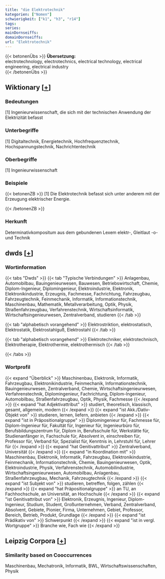 ```yaml
---
title: "die Elektrotechnik"
kategorien: ["Nomen"]
schwierigkeit: ["k1", "h3", "r14"]
tags:
series:
mainDornseiffs:
domainDornseiffs:
url: "Elektrotechnik"
---
```


{{< betonenÜbs >}}
**Übersetzung:**  
electrotechnology, electrotechnics, electrical technology, electrical engineering, electrical  industry  
{{< /betonenÜbs >}}

## Wiktionary [[+](https://de.wiktionary.org/wiki/Elektrotechnik)]

### Bedeutungen
[1] Ingenieurwissenschaft, die sich mit der technischen Anwendung der Elektrizität befasst  

### Unterbegriffe
[1] Digitaltechnik, Energietechnik, Hochfrequenztechnik, Hochspannungstechnik, Nachrichtentechnik  

### Oberbegriffe
[1] Ingenieurwissenschaft  

### Beispiele
{{< betonenZB >}}
[1] Die Elektrotechnik befasst sich unter anderem mit der Erzeugung elektrischer Energie.  

{{< /betonenZB >}}
### Herkunft
Determinativkompositum aus dem gebundenen Lexem elektr-, Gleitlaut -o- und Technik  



## dwds [[+](https://www.dwds.de/wb/Elektrotechnik)]

### Wortinformation
{{< tabs "Dwds" >}}
{{< tab "Typische Verbindungen" >}}
Anlagenbau, Automobilbau, Bauingenieurwesen, Bauwesen, Betriebswirtschaft, Chemie, Diplom-Ingenieur, Diplomingenieur, Elektroindustrie, Elektronik, Elektronikindustrie, Erzeugnis, Fachmesse, Fachrichtung, Fahrzeugbau, Fahrzeugtechnik, Feinmechanik, Informatik, Informationstechnik, Maschinenbau, Mathematik, Metallverarbeitung, Optik, Physik, Straßenfahrzeugbau, Verfahrenstechnik, Wirtschaftsinformatik, Wirtschaftsingenieurwesen, Zentralverband, studieren
{{< /tab >}}

{{< tab "alphabetisch vorangehend" >}}
Elektrostriktion, elektrostatisch, Elektrostatik, Elektrostahlguß, Elektrostahl
{{< /tab >}}

{{< tab "alphabetisch vorangehend" >}}
Elektrotechniker, elektrotechnisch, Elektrotherapie, Elektrothermie, elektrothermisch
{{< /tab >}}

{{< /tabs >}}

### Wortprofil
{{< expand "Überblick" >}} Maschinenbau, Elektronik, Informatik, Fahrzeugbau, Elektronikindustrie, Feinmechanik, Informationstechnik, Bauingenieurwesen, Zentralverband, Chemie, Wirtschaftsingenieurwesen, Verfahrenstechnik, Diplomingenieur, Fachrichtung, Diplom-Ingenieur, Automobilbau, Straßenfahrzeugbau, Optik, Physik, Fachmesse {{< /expand >}}
{{< expand "hat Adjektivattribut" >}} studiert, theoretisch, klassisch, gesamt, allgemein, modern {{< /expand >}}
{{< expand "ist Akk./Dativ-Objekt von" >}} studieren, lernen, liefern, anbieten {{< /expand >}}
{{< expand "ist in Präpositionalgruppe" >}} Diplomingenieur für, Fachmesse für, Diplom-Ingenieur für, Fakultät für, Ingenieur für, Ingenieurbüro für, Berufsbildungszentrum für, Diplom in, Berufsschule für, Werkstätte für, Studienanfänger in, Fachschule für, Absolvent in, einschreiben für, Professor für, Verband für, Spezialist für, Kenntnis in, Lehrstuhl für, Lehrer für {{< /expand >}}
{{< expand "hat Genitivattribut" >}} Zentralverband, Universität {{< /expand >}}
{{< expand "in Koordination mit" >}} Maschinenbau, Elektronik, Informatik, Fahrzeugbau, Elektronikindustrie, Feinmechanik, Informationstechnik, Chemie, Bauingenieurwesen, Optik, Elektroindustrie, Physik, Verfahrenstechnik, Automobilindustrie, Wirtschaftsingenieurwesen, Automobilbau, Anlagenbau, Straßenfahrzeugbau, Mechanik, Fahrzeugtechnik {{< /expand >}}
{{< expand "ist Subjekt von" >}} studieren, betreffen, folgen, zählen {{< /expand >}}
{{< expand "hat Präpositionalgruppe" >}} an TU, an Fachhochschule, an Universität, an Hochschule {{< /expand >}}
{{< expand "ist Genitivattribut von" >}} Elektronik, Erzeugnis, Ingenieur, Diplom-Ingenieur, Studium, Student, Großunternehmen, Verband, Zentralverband, Absolvent, Gebiete, Pionier, Firma, Unternehmen, Gebiet, Professor, Bereich, Betrieb, Produkt, Grundlage {{< /expand >}}
{{< expand "ist Prädikativ von" >}} Schwerpunkt {{< /expand >}}
{{< expand "ist in vergl. Wortgruppe" >}} Branche wie, Fach wie {{< /expand >}}

## Leipzig Corpora [[+](https://corpora.uni-leipzig.de/en/res?word=Elektrotechnik&corpusId=deu_newscrawl-public_2018)]


### Similarity based on Cooccurrences
Maschinenbau, Mechatronik, Informatik, BWL, Wirtschaftswissenschaften, Physik

